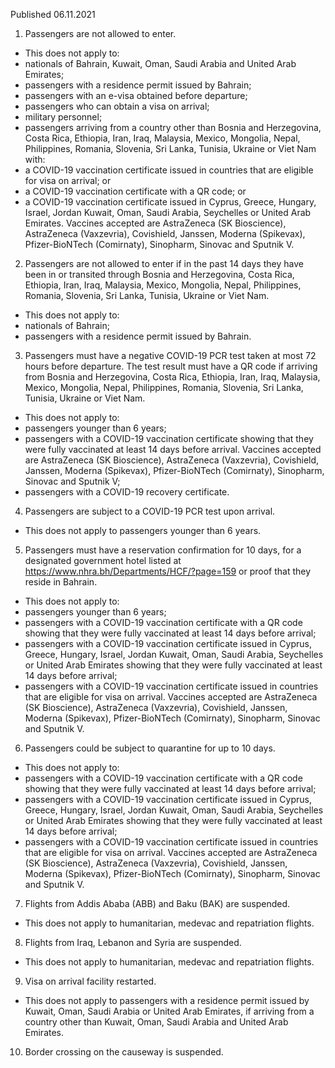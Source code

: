 Published 06.11.2021
1. Passengers are not allowed to enter.
- This does not apply to:
- nationals of Bahrain, Kuwait, Oman, Saudi Arabia and United Arab Emirates;
- passengers with a residence permit issued by Bahrain;
- passengers with an e-visa obtained before departure;
- passengers who can obtain a visa on arrival;
- military personnel;
- passengers arriving from a country other than Bosnia and Herzegovina, Costa Rica, Ethiopia, Iran, Iraq, Malaysia, Mexico, Mongolia, Nepal, Philippines, Romania, Slovenia, Sri Lanka, Tunisia, Ukraine or Viet Nam with:
- a COVID-19 vaccination certificate issued in countries that are eligible for visa on arrival; or
- a COVID-19 vaccination certificate with a QR code; or
- a COVID-19 vaccination certificate issued in Cyprus, Greece, Hungary, Israel, Jordan Kuwait, Oman, Saudi Arabia, Seychelles or United Arab Emirates.
Vaccines accepted are AstraZeneca (SK Bioscience), AstraZeneca (Vaxzevria), Covishield, Janssen, Moderna (Spikevax), Pfizer-BioNTech (Comirnaty), Sinopharm, Sinovac and Sputnik V.
2. Passengers are not allowed to enter if in the past 14 days they have been in or transited through Bosnia and Herzegovina, Costa Rica, Ethiopia, Iran, Iraq, Malaysia, Mexico, Mongolia, Nepal, Philippines, Romania, Slovenia, Sri Lanka, Tunisia, Ukraine or Viet Nam.
- This does not apply to:
- nationals of Bahrain;
- passengers with a residence permit issued by Bahrain.
3. Passengers must have a negative COVID-19 PCR test taken at most 72 hours before departure. The test result must have a QR code if arriving from Bosnia and Herzegovina, Costa Rica, Ethiopia, Iran, Iraq, Malaysia, Mexico, Mongolia, Nepal, Philippines, Romania, Slovenia, Sri Lanka, Tunisia, Ukraine or Viet Nam.
- This does not apply to:
- passengers younger than 6 years;
- passengers with a COVID-19 vaccination certificate showing that they were fully vaccinated at least 14 days before arrival. Vaccines accepted are AstraZeneca (SK Bioscience), AstraZeneca (Vaxzevria), Covishield, Janssen, Moderna (Spikevax), Pfizer-BioNTech (Comirnaty), Sinopharm, Sinovac and Sputnik V;
- passengers with a COVID-19 recovery certificate.
4. Passengers are subject to a COVID-19 PCR test upon arrival.
- This does not apply to passengers younger than 6 years.
5. Passengers must have a reservation confirmation for 10 days, for a designated government hotel listed at <a href="https://www.nhra.bh/Departments/HCF/?page=159">https://www.nhra.bh/Departments/HCF/?page=159</a> or proof that they reside in Bahrain.
- This does not apply to:
- passengers younger than 6 years;
- passengers with a COVID-19 vaccination certificate with a QR code showing that they were fully vaccinated at least 14 days before arrival;
- passengers with a COVID-19 vaccination certificate issued in Cyprus, Greece, Hungary, Israel, Jordan Kuwait, Oman, Saudi Arabia, Seychelles or United Arab Emirates showing that they were fully vaccinated at least 14 days before arrival;
- passengers with a COVID-19 vaccination certificate issued in countries that are eligible for visa on arrival.
Vaccines accepted are AstraZeneca (SK Bioscience), AstraZeneca (Vaxzevria), Covishield, Janssen, Moderna (Spikevax), Pfizer-BioNTech (Comirnaty), Sinopharm, Sinovac and Sputnik V.
6. Passengers could be subject to quarantine for up to 10 days.
- This does not apply to:
- passengers with a COVID-19 vaccination certificate with a QR code showing that they were fully vaccinated at least 14 days before arrival;
- passengers with a COVID-19 vaccination certificate issued in Cyprus, Greece, Hungary, Israel, Jordan Kuwait, Oman, Saudi Arabia, Seychelles or United Arab Emirates showing that they were fully vaccinated at least 14 days before arrival;
- passengers with a COVID-19 vaccination certificate issued in countries that are eligible for visa on arrival.
Vaccines accepted are AstraZeneca (SK Bioscience), AstraZeneca (Vaxzevria), Covishield, Janssen, Moderna (Spikevax), Pfizer-BioNTech (Comirnaty), Sinopharm, Sinovac and Sputnik V.
7. Flights from Addis Ababa (ABB) and Baku (BAK) are suspended.
- This does not apply to humanitarian, medevac and repatriation flights.
8. Flights from Iraq, Lebanon and Syria are suspended.
- This does not apply to humanitarian, medevac and repatriation flights.
9. Visa on arrival facility restarted.
- This does not apply to passengers with a residence permit issued by Kuwait, Oman, Saudi Arabia or United Arab Emirates, if arriving from a country other than Kuwait, Oman, Saudi Arabia and United Arab Emirates.
10. Border crossing on the causeway is suspended.